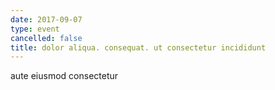 ```yaml
---
date: 2017-09-07
type: event
cancelled: false
title: dolor aliqua. consequat. ut consectetur incididunt
---
```

aute eiusmod consectetur